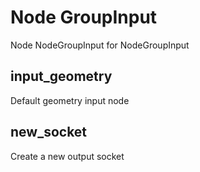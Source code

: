 
# Node GroupInput

Node NodeGroupInput for NodeGroupInput


## input_geometry

Default geometry input node


## new_socket

Create a new output socket

